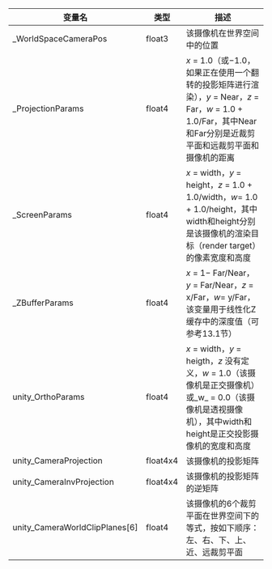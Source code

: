 
| 变量名                            | 类型       | 描述                                                                                                                     |
| ------------------------------ | -------- | ---------------------------------------------------------------------------------------------------------------------- |
| _WorldSpaceCameraPos           | float3   | 该摄像机在世界空间中的位置                                                                                                          |
| _ProjectionParams              | float4   | _x_ = 1.0（或−1.0，如果正在使用一个翻转的投影矩阵进行渲染），_y_ = Near，_z_ = Far，_w_ = 1.0 + 1.0/Far，其中Near和Far分别是近裁剪平面和远裁剪平面和摄像机的距离          |
| _ScreenParams                  | float4   | _x_ = width，_y_ = height，_z_ = 1.0 + 1.0/width，_w_= 1.0 + 1.0/height，其中width和height分别是该摄像机的渲染目标（render target）的像素宽度和高度 |
| _ZBufferParams                 | float4   | _x_ = 1− Far/Near，_y_ = Far/Near，_z_ = x/Far，_w_= y/Far，该变量用于线性化Z缓存中的深度值（可参考13.1节）                                     |
| unity_OrthoParams              | float4   | _x_ = width，_y_ = heigth，_z_ 没有定义，_w_ = 1.0（该摄像机是正交摄像机）或_w_ = 0.0（该摄像机是透视摄像机），其中width和height是正交投影摄像机的宽度和高度             |
| unity_CameraProjection         | float4x4 | 该摄像机的投影矩阵                                                                                                              |
| unity_CameraInvProjection      | float4x4 | 该摄像机的投影矩阵的逆矩阵                                                                                                          |
| unity_CameraWorldClipPlanes[6] | float4   | 该摄像机的6个裁剪平面在世界空间下的等式，按如下顺序：左、右、下、上、近、远裁剪平面                                                                             |
